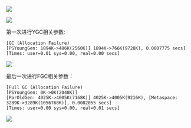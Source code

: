![](https://youpaiyun.zongqilive.cn/image/20200609164305.png)

![](https://youpaiyun.zongqilive.cn/image/20200609164402.png)

第一次进行YGC相关参数:

```
[GC (Allocation Failure) 
[PSYoungGen: 1894K->486K(2560K)] 1894K->766K(9728K), 0.0007775 secs] 
[Times: user=0.01 sys=0.00, real=0.00 secs] 
```

![](https://youpaiyun.zongqilive.cn/image/20200609164703.png)



最后一次进行FGC相关参数：

```
[Full GC (Allocation Failure) 
[PSYoungGen: 0K->0K(2048K)] 
[ParOldGen: 4025K->4005K(7168K)] 4025K->4005K(9216K), [Metaspace: 3289K->3289K(1056768K)], 0.0082055 secs] 
[Times: user=0.00 sys=0.00, real=0.01 secs]
```

![](https://youpaiyun.zongqilive.cn/image/20200609164733.png)

